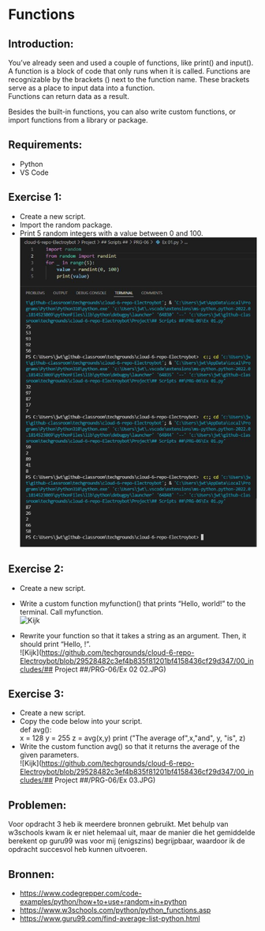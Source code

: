 # Functions

## Introduction:  
You’ve already seen and used a couple of functions, like print() and input(). A function is a block of code that only runs when it is called. Functions are recognizable by the brackets () next to the function name. These brackets serve as a place to input data into a function.  
Functions can return data as a result.  

Besides the built-in functions, you can also write custom functions, or import functions from a library or package.  

## Requirements:
- Python  
- VS Code  

## Exercise 1:
- Create a new script.  
- Import the random package.  
- Print 5 random integers with a value between 0 and 100.  
![Kijk](https://github.com/techgrounds/cloud-6-repo-Electroybot/blob/main/00_includes/%23%23%20Project%20%23%23/PRG-06/Ex%2001.JPG?raw=true)

## Exercise 2:  
- Create a new script.  
- Write a custom function myfunction() that prints “Hello, world!” to the terminal. Call myfunction.  
![Kijk](https://github.com/techgrounds/cloud-6-repo-Electroybot/blob/29528482c3ef4b835f81201bf4158436cf29d347/00_includes/##%20Project%20##/PRG-06/Ex%2002%2001.JPG)  

- Rewrite your function so that it takes a string as an argument. Then, it should print “Hello, <string>!”.  
![Kijk](https://github.com/techgrounds/cloud-6-repo-Electroybot/blob/29528482c3ef4b835f81201bf4158436cf29d347/00_includes/## Project ##/PRG-06/Ex 02 02.JPG)  

## Exercise 3:  
- Create a new script.  
- Copy the code below into your script.  
def avg():  
x = 128
y = 255
z = avg(x,y)
print ("The average of",x,"and", y, "is", z)
- Write the custom function avg() so that it returns the average of the given parameters.  
![Kijk](https://github.com/techgrounds/cloud-6-repo-Electroybot/blob/29528482c3ef4b835f81201bf4158436cf29d347/00_includes/## Project ##/PRG-06/Ex 03.JPG)  

## Problemen:
Voor opdracht 3 heb ik meerdere bronnen gebruikt. Met behulp van w3schools kwam ik er niet helemaal uit, maar de manier die het gemiddelde berekent op guru99 was voor mij (enigszins) begrijpbaar, waardoor ik de opdracht succesvol heb kunnen uitvoeren.

## Bronnen:
- https://www.codegrepper.com/code-examples/python/how+to+use+random+in+python
- https://www.w3schools.com/python/python_functions.asp
- https://www.guru99.com/find-average-list-python.html